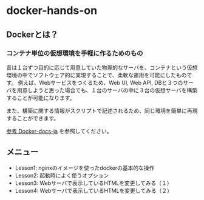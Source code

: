 # docker-hands-on

## Dockerとは？
### コンテナ単位の仮想環境を手軽に作るためのもの
昔は１台ずつ目的に応じて用意していた物理的なサーバを、コンテナという仮想環境の中でソフトウェア的に実現することで、柔軟な運用を可能にしたものです。
例えば、Webサービスをつくるため、Web UI, Web API, DBと３つのサーバを用意しようと思った場合でも、１台のサーバの中に３台の仮想サーバを構築することが可能になります。

また、構築に関する情報がスクリプトで記述されるため、同じ環境を簡単に再現することができます。

[参考 Docker-docs-ja](https://docs.docker.jp/engine/introduction/understanding-docker.html) を参照してください。

## メニュー
* Lesson1: nginxのイメージを使ったdockerの基本的な操作
* Lesson2: 起動時によく使うオプション
* Lesson3: Webサーバで表示しているHTMLを変更してみる（１）
* Lesson4: Webサーバで表示しているHTMLを変更してみる（２）


